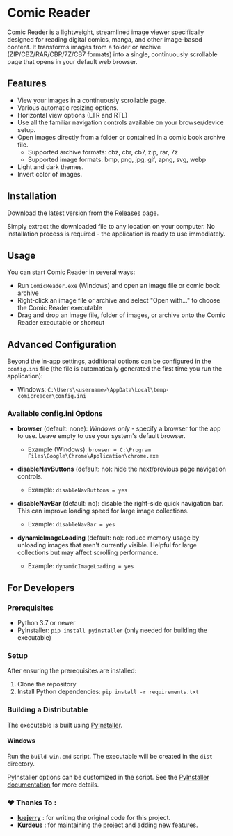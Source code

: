 # Comic Reader

Comic Reader is a lightweight, streamlined image viewer specifically designed for reading digital comics, manga, and other image-based content. It transforms images from a folder or archive (ZIP/CBZ/RAR/CBR/7Z/CB7 formats) into a single, continuously scrollable page that opens in your default web browser.



## Features

- View your images in a continuously scrollable page.
- Various automatic resizing options.
- Horizontal view options (LTR and RTL)
- Use all the familiar navigation controls available on your browser/device setup.
- Open images directly from a folder or contained in a comic book archive file.
  - Supported archive formats: cbz, cbr, cb7, zip, rar, 7z
  - Supported image formats: bmp, png, jpg, gif, apng, svg, webp
- Light and dark themes.
- Invert color of images.

## Installation

Download the latest version from the [Releases](https://github.com/Kurdeus/Comic-Reader/releases) page.

Simply extract the downloaded file to any location on your computer. No installation process is required - the application is ready to use immediately.

## Usage

You can start Comic Reader in several ways:

- Run `ComicReader.exe` (Windows) and open an image file or comic book archive
- Right-click an image file or archive and select "Open with..." to choose the Comic Reader executable
- Drag and drop an image file, folder of images, or archive onto the Comic Reader executable or shortcut

## Advanced Configuration

Beyond the in-app settings, additional options can be configured in the `config.ini` file (the file is automatically generated the first time you run the application):

- Windows: `C:\Users\<username>\AppData\Local\temp-comicreader\config.ini`

### Available config.ini Options

- **browser** (default: none): *Windows only* - specify a browser for the app to use. Leave empty to use your system's default browser.
  - Example (Windows): `browser = C:\Program Files\Google\Chrome\Application\chrome.exe`
  
- **disableNavButtons** (default: no): hide the next/previous page navigation controls.
  - Example: `disableNavButtons = yes`
- **disableNavBar** (default: no): disable the right-side quick navigation bar. This can improve loading speed for large image collections.
  - Example: `disableNavBar = yes`
- **dynamicImageLoading** (default: no): reduce memory usage by unloading images that aren't currently visible. Helpful for large collections but may affect scrolling performance.
  - Example: `dynamicImageLoading = yes`

## For Developers

### Prerequisites

- Python 3.7 or newer
- PyInstaller: `pip install pyinstaller` (only needed for building the executable)

### Setup

After ensuring the prerequisites are installed:

1. Clone the repository
2. Install Python dependencies: `pip install -r requirements.txt`

### Building a Distributable

The executable is built using [PyInstaller](https://www.pyinstaller.org/).

#### Windows

Run the `build-win.cmd` script. The executable will be created in the `dist` directory.

PyInstaller options can be customized in the script. See the [PyInstaller documentation](https://pyinstaller.readthedocs.io/en/stable/usage.html) for more details.


### ❤️ Thanks To :
- [**luejerry**](https://github.com/luejerry) : for writing the original code for this project.
- [**Kurdeus**](https://github.com/Kurdeus) : for maintaining the project and adding new features.
